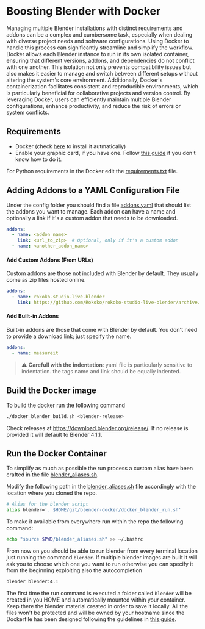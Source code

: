 # Boosting Blender with Docker

Managing multiple Blender installations with distinct requirements and addons can be a complex and cumbersome task, especially when dealing with diverse project needs and software configurations. Using Docker to handle this process can significantly streamline and simplify the workflow. Docker allows each Blender instance to run in its own isolated container, ensuring that different versions, addons, and dependencies do not conflict with one another. This isolation not only prevents compatibility issues but also makes it easier to manage and switch between different setups without altering the system's core environment. Additionally, Docker's containerization facilitates consistent and reproducible environments, which is particularly beneficial for collaborative projects and version control. By leveraging Docker, users can efficiently maintain multiple Blender configurations, enhance productivity, and reduce the risk of errors or system conflicts.

## Requirements
- Docker (check [here](https://gist.github.com/4TINI/d05cf36d17826d775d007ac2d0a887d2) to install it autmatically)
- Enable your graphic card, if you have one. Follow [this guide](https://medium.com/@luca4tini/guide-to-easily-enable-the-graphic-card-in-ubuntu-4a0b21625bec) if you don't know how to do it.

For Python requirements in the Docker edit the [requirements.txt](config/requirements.txt) file.

## Adding Addons to a YAML Configuration File
Under the config folder you should find a file [addons.yaml](config/addons.yaml) that should list the addons you want to manage. Each addon can have a name and optionally a link if it's a custom addon that needs to be downloaded.

```yaml
addons:
  - name: <addon_name>
    link: <url_to_zip>  # Optional, only if it's a custom addon
  - name: <another_addon_name>

```

#### Add Custom Addons (From URLs)

Custom addons are those not included with Blender by default. They usually come as zip files hosted online.

```yaml
addons:
  - name: rokoko-studio-live-blender
    link: https://github.com/Rokoko/rokoko-studio-live-blender/archive/refs/heads/master.zip
```

#### Add Built-in Addons

Built-in addons are those that come with Blender by default. You don't need to provide a download link; just specify the name.

```yaml
addons:
  - name: measureit
```

> :warning: **Carefull with the indentation**: yaml file is particularly sensitive to indentation. the tags name and link should be equally indented.

## Build the Docker image
To build the docker run the following command

```bash
./docker_blender_build.sh <blender-release>
```

Check releases at https://download.blender.org/release/. If no release is provided it will default to Blender 4.1.1.

## Run the Docker Container
To simplify as much as possible the run process a custom alias have been crafted in the file [blender_aliases.sh](blender_aliases.sh). 

Modify the following path in the [blender_aliases.sh](blender_aliases.sh) file accordingly with the location where you cloned the repo.

```bash
# Alias for the blender script
alias blender='. $HOME/git/blender-docker/docker_blender_run.sh'
```

To make it available from everywhere run within the repo the following command:

```bash
echo "source $PWD/blender_aliases.sh" >> ~/.bashrc
```

From now on you should be able to run blender from every terminal location just running the command `blender`. If multiple blender images are built it will ask you to choose which one you want to run otherwise you can specify it from the beginning exploiting also the autocompletion

```bash
blender blender:4.1
```

The first time the run command is executed a folder called `blender` will be created in you HOME and automatically mounted within your container. Keep there the blender material created in order to save it locally. All the files won't be protected and will be owned by your hostname since the Dockerfile has been designed following the guidelines in [this guide](https://medium.com/@luca4tini/simplifying-the-use-of-a-custom-non-root-user-in-a-docker-container-72473ebd7482).
